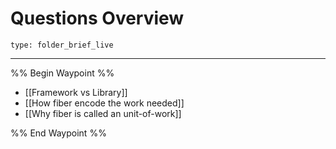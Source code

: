 # Questions Overview
 
```ccard
type: folder_brief_live
```
 
---

%% Begin Waypoint %%
- [[Framework vs Library]]
- [[How fiber encode the work needed]]
- [[Why fiber is called an unit-of-work]]

%% End Waypoint %%